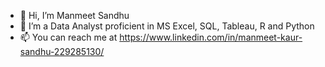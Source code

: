 - 👋 Hi, I’m Manmeet Sandhu
- 👀 I’m a Data Analyst proficient in MS Excel, SQL, Tableau, R and Python
- 📫 You can reach me at https://www.linkedin.com/in/manmeet-kaur-sandhu-229285130/

<!---
manmeetksandhu5/manmeetksandhu5 is a ✨ special ✨ repository because its `README.md` (this file) appears on your GitHub profile.
You can click the Preview link to take a look at your changes.
--->
